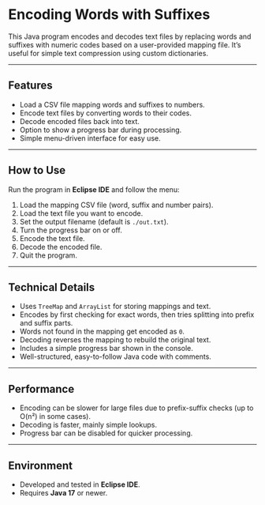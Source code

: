 # Encoding Words with Suffixes

This Java program encodes and decodes text files by replacing words and suffixes with numeric codes based on a user-provided mapping file. It’s useful for simple text compression using custom dictionaries.

---

## Features

- Load a CSV file mapping words and suffixes to numbers.
- Encode text files by converting words to their codes.
- Decode encoded files back into text.
- Option to show a progress bar during processing.
- Simple menu-driven interface for easy use.

---

## How to Use

Run the program in **Eclipse IDE** and follow the menu:

1. Load the mapping CSV file (word, suffix and number pairs).
2. Load the text file you want to encode.
3. Set the output filename (default is `./out.txt`).
4. Turn the progress bar on or off.
5. Encode the text file.
6. Decode the encoded file.
7. Quit the program.

---

## Technical Details

- Uses `TreeMap` and `ArrayList` for storing mappings and text.
- Encodes by first checking for exact words, then tries splitting into prefix and suffix parts.
- Words not found in the mapping get encoded as `0`.
- Decoding reverses the mapping to rebuild the original text.
- Includes a simple progress bar shown in the console.
- Well-structured, easy-to-follow Java code with comments.

---

## Performance

- Encoding can be slower for large files due to prefix-suffix checks (up to O(n²) in some cases).
- Decoding is faster, mainly simple lookups.
- Progress bar can be disabled for quicker processing.

---

## Environment

- Developed and tested in **Eclipse IDE**.
- Requires **Java 17** or newer.
